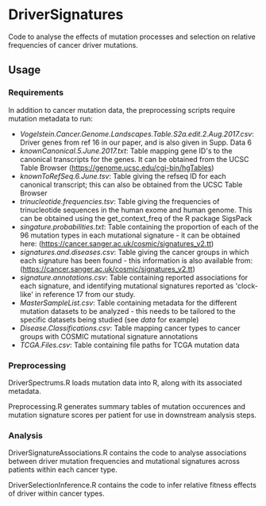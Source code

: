 # DriverSignatures

Code to analyse the effects of mutation processes and selection on relative frequencies of cancer driver mutations.

## Usage

### Requirements

In addition to cancer mutation data, the preprocessing scripts require mutation metadata to run:

- _Vogelstein.Cancer.Genome.Landscapes.Table.S2a.edit.2.Aug.2017.csv_: Driver genes from ref 16 in our paper, and is also given in Supp. Data 6
- _knownCanonical.5.June.2017.txt_: Table mapping gene ID's to the canonical transcripts for the genes. It can be obtained from the UCSC Table Browser (https://genome.ucsc.edu/cgi-bin/hgTables)
- _knownToRefSeq.6.June.tsv_: Table giving the refseq ID for each canonical transcript; this can also be obtained from the UCSC Table Browser
- _trinucleotide.frequencies.tsv_: Table giving the frequencies of trinucleotide sequences in the human exome and human genome. This can be obtained using the get_context_freq of the R package SigsPack
- _singature.probabilities.txt_: Table containing the proportion of each of the 96 mutation types in each mutational signature - it can be obtained here: (https://cancer.sanger.ac.uk/cosmic/signatures_v2.tt)
- _signatures.and.diseases.csv_: Table giving the cancer groups in which each signature has been found - this information is also available from: (https://cancer.sanger.ac.uk/cosmic/signatures_v2.tt)
- _signature.annotations.csv_: Table containing reported associations for each signature, and identifying mutational signatures reported as 'clock-like' in reference 17 from our study.  
- _MasterSampleList.csv_: Table containing metadata for the different mutation datasets to be analyzed - this needs to be tailored to the specific datasets being studied (see _data_ for example)
- _Disease.Classifications.csv_: Table mapping cancer types to cancer groups with COSMIC mutational signature annotations
- _TCGA.Files.csv_: Table containing file paths for TCGA mutation data


### Preprocessing
DriverSpectrums.R loads mutation data into R, along with its associated metadata.

Preprocessing.R generates summary tables of mutation occurences and mutation signature scores per patient for use in downstream analysis steps.

### Analysis
DriverSignatureAssociations.R contains the code to analyse associations between driver mutation frequencies and mutational signatures across patients within each cancer type. 

DriverSelectionInference.R contains the code to infer relative fitness effects of driver within cancer types.
